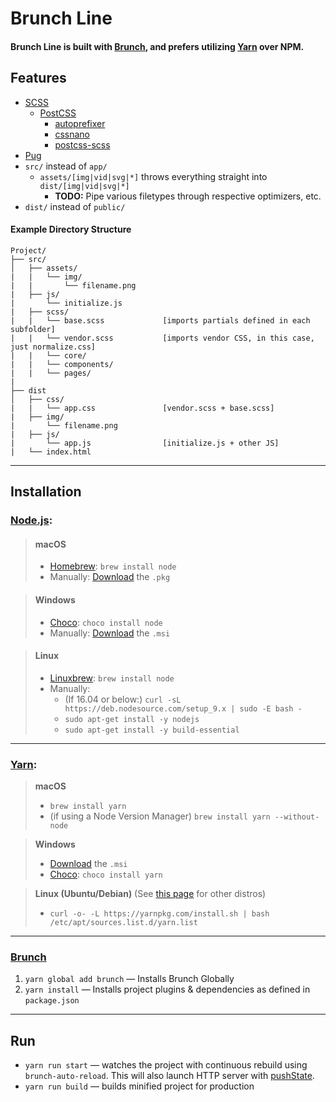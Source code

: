 # Brunch Line
#### Brunch Line is built with [Brunch](http://brunch.io), and prefers utilizing [Yarn](https://yarnpkg.com/) over NPM.

## Features

- [SCSS](http://sass-lang.com/)
  - [PostCSS](http://postcss.org/)
    - [autoprefixer](https://github.com/postcss/autoprefixer)
    - [cssnano](http://cssnano.co/)
    - [postcss-scss](https://github.com/postcss/postcss-scss)
- [Pug](https://pugjs.org)
- `src/` instead of `app/`
  - `assets/[img|vid|svg|*]` throws everything straight into `dist/[img|vid|svg|*]`
    - **TODO:** Pipe various filetypes through respective optimizers, etc.
- `dist/` instead of `public/`

#### Example Directory Structure
```
Project/
├── src/
│   ├── assets/
|   |   └── img/
|   |       └── filename.png
|   ├── js/
|       └── initialize.js
|   ├── scss/
|   |   └── base.scss             [imports partials defined in each subfolder]
|   |   └── vendor.scss           [imports vendor CSS, in this case, just normalize.css]
|   |   └── core/
|   |   └── components/
|   |   └── pages/
| 
├── dist
│   ├── css/
|   |   └── app.css               [vendor.scss + base.scss]
|   ├── img/
|       └── filename.png
|   ├── js/
|       └── app.js                [initialize.js + other JS]
|   └── index.html
```

---

## Installation

### [Node.js](http://nodejs.org):

  > #### macOS
  > - [Homebrew](https://brew.sh/): `brew install node`
  > - Manually: [Download](https://nodejs.org/en/download/) the `.pkg`


  > #### Windows
  > - [Choco](https://chocolatey.org/): `choco install node`
  > - Manually: [Download](https://nodejs.org/en/download/) the `.msi`


  > #### Linux
  > - [Linuxbrew](http://linuxbrew.sh/): `brew install node`
  > - Manually: 
  >   - (If 16.04 or below:) `curl -sL https://deb.nodesource.com/setup_9.x | sudo -E bash -`
  >   - `sudo apt-get install -y nodejs`
  >   - `sudo apt-get install -y build-essential`


---


### [Yarn](https://yarnpkg.com/):

  > **macOS**
  > - `brew install yarn` 
  > - (if using a Node Version Manager) `brew install yarn --without-node`
  
  > **Windows**
  > - [Download](https://yarnpkg.com/latest.msi) the `.msi`
  > - [Choco](https://chocolatey.org/): `choco install yarn`
	
  > **Linux (Ubuntu/Debian)** (See [this page](https://nodejs.org/en/download/package-manager/#debian-and-ubuntu-based-linux-distributions) for other distros)
  > - `curl -o- -L https://yarnpkg.com/install.sh | bash
/etc/apt/sources.list.d/yarn.list`


---


### [Brunch](http://brunch.io)
1. `yarn global add brunch` — Installs Brunch Globally
2. `yarn install` — Installs project plugins & dependencies as defined in `package.json`

---

## Run
- `yarn run start` — watches the project with continuous rebuild using `brunch-auto-reload`. This will also launch HTTP server with [pushState](https://developer.mozilla.org/en-US/docs/Web/Guide/API/DOM/Manipulating_the_browser_history).
- `yarn run build` — builds minified project for production
